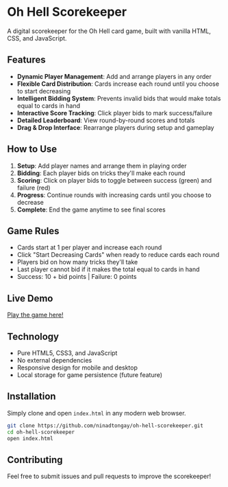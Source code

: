 # Oh Hell Scorekeeper

A digital scorekeeper for the Oh Hell card game, built with vanilla HTML, CSS, and JavaScript.

## Features

- **Dynamic Player Management**: Add and arrange players in any order
- **Flexible Card Distribution**: Cards increase each round until you choose to start decreasing
- **Intelligent Bidding System**: Prevents invalid bids that would make totals equal to cards in hand
- **Interactive Score Tracking**: Click player bids to mark success/failure
- **Detailed Leaderboard**: View round-by-round scores and totals
- **Drag & Drop Interface**: Rearrange players during setup and gameplay

## How to Use

1. **Setup**: Add player names and arrange them in playing order
2. **Bidding**: Each player bids on tricks they'll make each round
3. **Scoring**: Click on player bids to toggle between success (green) and failure (red)
4. **Progress**: Continue rounds with increasing cards until you choose to decrease
5. **Complete**: End the game anytime to see final scores

## Game Rules

- Cards start at 1 per player and increase each round
- Click "Start Decreasing Cards" when ready to reduce cards each round
- Players bid on how many tricks they'll take
- Last player cannot bid if it makes the total equal to cards in hand
- Success: 10 + bid points | Failure: 0 points

## Live Demo

[Play the game here!](https://ohhellsk.netlify.app/)

## Technology

- Pure HTML5, CSS3, and JavaScript
- No external dependencies
- Responsive design for mobile and desktop
- Local storage for game persistence (future feature)

## Installation

Simply clone and open `index.html` in any modern web browser.

```bash
git clone https://github.com/ninadtongay/oh-hell-scorekeeper.git
cd oh-hell-scorekeeper
open index.html
```

## Contributing


Feel free to submit issues and pull requests to improve the scorekeeper!

